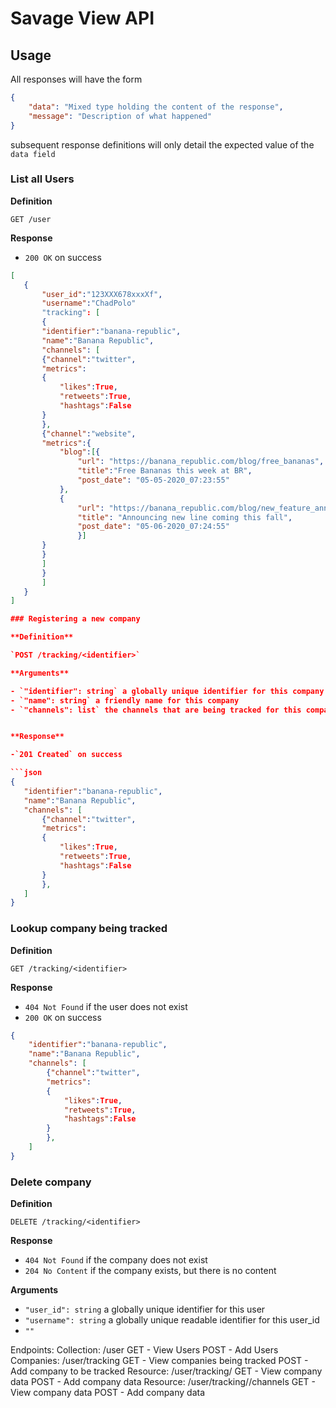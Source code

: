 # Savage View API

## Usage

All responses will have the form

```json
{
    "data": "Mixed type holding the content of the response",
    "message": "Description of what happened"
}
```

subsequent response definitions will only detail the expected value of the `data field`
 ### List all Users

 **Definition**

 `GET /user`

 **Response**

 - `200 OK` on success

 ```json
 [
    {
        "user_id":"123XXX678xxxXf",
        "username":"ChadPolo"
        "tracking": [
        {
        "identifier":"banana-republic",
        "name":"Banana Republic",
        "channels": [
        {"channel":"twitter",
        "metrics":
        {
            "likes":True,
            "retweets":True,
            "hashtags":False
        }
        },
        {"channel":"website",
        "metrics":{
            "blog":[{
                "url": "https://banana_republic.com/blog/free_bananas",
                "title":"Free Bananas this week at BR",
                "post_date": "05-05-2020_07:23:55"
            },
            {
                "url": "https://banana_republic.com/blog/new_feature_announcement",
                "title": "Announcing new line coming this fall",
                "post_date": "05-06-2020_07:24:55"
                }]
        }
        }
        ]
        }
        ]
    }
 ]

### Registering a new company

**Definition**

`POST /tracking/<identifier>`

**Arguments**

- `"identifier": string` a globally unique identifier for this company
- `"name": string` a friendly name for this company
- `"channels": list` the channels that are being tracked for this company


**Response**

-`201 Created` on success

```json
{
    "identifier":"banana-republic",
    "name":"Banana Republic",
    "channels": [
        {"channel":"twitter",
        "metrics":
        {
            "likes":True,
            "retweets":True,
            "hashtags":False
        }
        },
    ]
}
```

### Lookup company being tracked

**Definition**

`GET /tracking/<identifier>`

**Response**

- `404 Not Found` if the user does not exist
- `200 OK` on success

```json
{
    "identifier":"banana-republic",
    "name":"Banana Republic",
    "channels": [
        {"channel":"twitter",
        "metrics":
        {
            "likes":True,
            "retweets":True,
            "hashtags":False
        }
        },
    ]
}
```

### Delete company

**Definition**

`DELETE /tracking/<identifier>`

**Response**

- `404 Not Found` if the company does not exist
- `204 No Content` if the company exists, but there is no content



**Arguments**

- `"user_id": string` a globally unique identifier for this user
- `"username": string` a globally unique readable identifier for this user_id
- `""`

Endpoints:
    Collection: /user
        GET - View Users
        POST - Add Users
    Companies: /user/tracking
        GET - View companies being tracked
        POST - Add company to be tracked
    Resource: /user/tracking/<identifier>
        GET - View company data
        POST - Add company data
    Resource: /user/tracking/<identifier>/channels
        GET - View company data
        POST - Add company data
